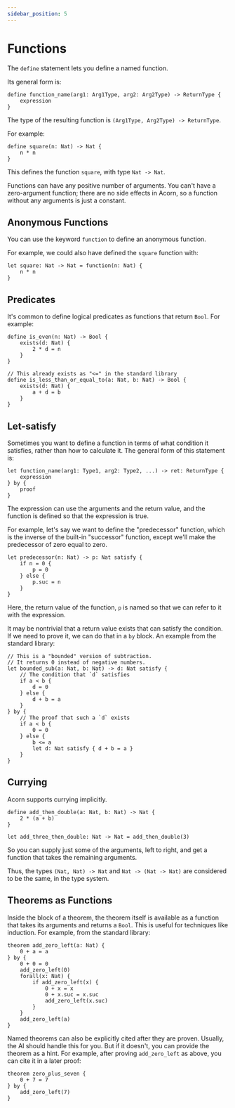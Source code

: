```yaml
---
sidebar_position: 5
---
```


# Functions

The `define` statement lets you define a named function.

Its general form is:

```acorn
define function_name(arg1: Arg1Type, arg2: Arg2Type) -> ReturnType {
    expression
}
```

The type of the resulting function is `(Arg1Type, Arg2Type) -> ReturnType`.

For example:

```acorn
define square(n: Nat) -> Nat {
    n * n
}
```

This defines the function `square`, with type `Nat -> Nat`.

Functions can have any positive number of arguments. You can't have a zero-argument function; there are no side effects in Acorn, so a function without any arguments is just a constant.

## Anonymous Functions

You can use the keyword `function` to define an anonymous function.

For example, we could also have defined the `square` function with:

```acorn
let square: Nat -> Nat = function(n: Nat) {
    n * n
}
```

## Predicates

It's common to define logical predicates as functions that return `Bool`. For example:

```acorn
define is_even(n: Nat) -> Bool {
    exists(d: Nat) {
        2 * d = n
    }
}

// This already exists as "<=" in the standard library
define is_less_than_or_equal_to(a: Nat, b: Nat) -> Bool {
    exists(d: Nat) {
        a + d = b
    }
}
```

## Let-satisfy

Sometimes you want to define a function in terms of what condition it satisfies, rather than how to calculate it. The general form of this statement is:

```acorn
let function_name(arg1: Type1, arg2: Type2, ...) -> ret: ReturnType {
    expression
} by {
    proof
}
```

The expression can use the arguments and the return value, and the function is defined so that the expression is true.

For example, let's say we want to define the "predecessor" function, which is the inverse of the built-in "successor" function, except we'll make the predecessor of zero equal to zero.

```acorn
let predecessor(n: Nat) -> p: Nat satisfy {
    if n = 0 {
        p = 0
    } else {
        p.suc = n
    }
}
```

Here, the return value of the function, `p` is named so that we can refer to it with the expression.

It may be nontrivial that a return value exists that can satisfy the condition. If we need to prove it, we can do that in a `by` block. An example from the standard library:

```acorn
// This is a "bounded" version of subtraction.
// It returns 0 instead of negative numbers.
let bounded_sub(a: Nat, b: Nat) -> d: Nat satisfy {
    // The condition that `d` satisfies
    if a < b {
        d = 0
    } else {
        d + b = a
    }
} by {
    // The proof that such a `d` exists
    if a < b {
        0 = 0
    } else {
        b <= a
        let d: Nat satisfy { d + b = a }
    }
}
```

## Currying

Acorn supports currying implicitly.

```acorn
define add_then_double(a: Nat, b: Nat) -> Nat {
    2 * (a + b)
}

let add_three_then_double: Nat -> Nat = add_then_double(3)
```

So you can supply just some of the arguments, left to right, and get a function that takes the remaining arguments.

Thus, the types `(Nat, Nat) -> Nat` and `Nat -> (Nat -> Nat)` are considered to be the same, in the type system.

## Theorems as Functions

Inside the block of a theorem, the theorem itself is available as a function that takes its arguments and returns a `Bool`. This is useful for techniques like induction. For example, from the standard library:

```acorn
theorem add_zero_left(a: Nat) {
    0 + a = a
} by {
    0 + 0 = 0
    add_zero_left(0)
    forall(x: Nat) {
        if add_zero_left(x) {
            0 + x = x
            0 + x.suc = x.suc
            add_zero_left(x.suc)
        }
    }
    add_zero_left(a)
}
```

Named theorems can also be explicitly cited after they are proven. Usually, the AI should handle this for you. But if it doesn't, you can provide the theorem as a hint. For example, after proving `add_zero_left` as above, you can cite it in a later proof:

```acorn
theorem zero_plus_seven {
    0 + 7 = 7
} by {
    add_zero_left(7)
}
```
